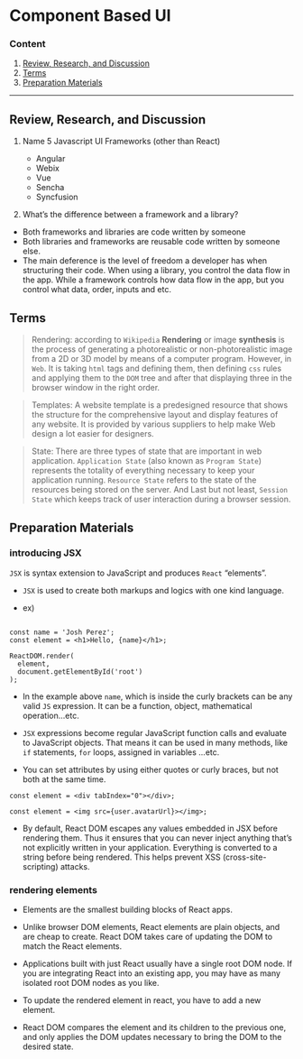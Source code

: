 # Component Based UI

### Content

1. [Review, Research, and Discussion](#review-research-and-discussion)
1. [Terms](#terms)
1. [Preparation Materials](#preparation-materials)

---

## Review, Research, and Discussion

1. Name 5 Javascript UI Frameworks (other than React)

   - Angular
   - Webix
   - Vue
   - Sencha
   - Syncfusion

2. What’s the difference between a framework and a library?

- Both frameworks and libraries are code written by someone
- Both libraries and frameworks are reusable code written by someone else.
- The main deference is the level of freedom a developer has when structuring their code. When using a library, you control the data flow in the app. While a framework controls how data flow in the app, but you control what data, order, inputs and etc.

## Terms

> Rendering: according to `Wikipedia` **Rendering** or image **synthesis** is the process of generating a photorealistic or non-photorealistic image from a 2D or 3D model by means of a computer program. However, in `Web`. It is taking `html` tags and defining them, then defining `css` rules and applying them to the `DOM` tree and after that displaying three in the browser window in the right order.

> Templates: A website template is a predesigned resource that shows the structure for the comprehensive layout and display features of any website. It is provided by various suppliers to help make Web design a lot easier for designers.

> State: There are three types of state that are important in web application. `Application State` (also known as `Program State`) represents the totality of everything necessary to keep your application running. `Resource State` refers to the state of the resources being stored on the server. And Last but not least, `Session State` which keeps track of user interaction during a browser session.

## Preparation Materials

### introducing JSX

`JSX` is syntax extension to JavaScript and produces `React` “elements”.

- `JSX` is used to create both markups and logics with one kind language.

- ex)

```

const name = 'Josh Perez';
const element = <h1>Hello, {name}</h1>;

ReactDOM.render(
  element,
  document.getElementById('root')
);

```

- In the example above `name`, which is inside the curly brackets can be any valid `JS` expression. It can be a function, object, mathematical operation...etc.

- `JSX` expressions become regular JavaScript function calls and evaluate to JavaScript objects. That means it can be used in many methods, like `if` statements, `for` loops, assigned in variables ...etc.

- You can set attributes by using either quotes or curly braces, but not both at the same time.

```
const element = <div tabIndex="0"></div>;

const element = <img src={user.avatarUrl}></img>;
```

- By default, React DOM escapes any values embedded in JSX before rendering them. Thus it ensures that you can never inject anything that’s not explicitly written in your application. Everything is converted to a string before being rendered. This helps prevent XSS (cross-site-scripting) attacks.

### rendering elements

- Elements are the smallest building blocks of React apps.

- Unlike browser DOM elements, React elements are plain objects, and are cheap to create. React DOM takes care of updating the DOM to match the React elements.

- Applications built with just React usually have a single root DOM node. If you are integrating React into an existing app, you may have as many isolated root DOM nodes as you like.

- To update the rendered element in react, you have to add a new element.

- React DOM compares the element and its children to the previous one, and only applies the DOM updates necessary to bring the DOM to the desired state.
